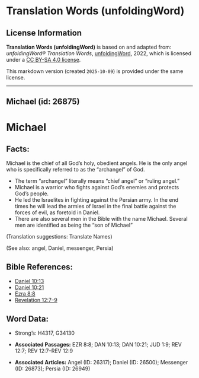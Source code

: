 # Translation Words (unfoldingWord)

## License Information

**Translation Words (unfoldingWord)** is based on and adapted from: _unfoldingWord® Translation Words_, [unfoldingWord](https://unfoldingword.org/utw), 2022, which is licensed under a [CC BY-SA 4.0 license](https://creativecommons.org/licenses/by-sa/4.0/legalcode.en).

This markdown version (created `2025-10-09`) is provided under the same license.



--------------------------------

## Michael (id: 26875)

Michael
=======

Facts:
------

Michael is the chief of all God’s holy, obedient angels. He is the only angel who is specifically referred to as the “archangel” of God.

* The term “archangel” literally means “chief angel” or “ruling angel.”
* Michael is a warrior who fights against God’s enemies and protects God’s people.
* He led the Israelites in fighting against the Persian army. In the end times he will lead the armies of Israel in the final battle against the forces of evil, as foretold in Daniel.
* There are also several men in the Bible with the name Michael. Several men are identified as being the “son of Michael”

(Translation suggestions: Translate Names)

(See also: angel, Daniel, messenger, Persia)

Bible References:
-----------------

* [Daniel 10:13](https://ref.ly/Dan10:13)
* [Daniel 10:21](https://ref.ly/Dan10:21)
* [Ezra 8:8](https://ref.ly/Ezra8:8)
* [Revelation 12:7–9](https://ref.ly/Rev12:7-Rev12:9)

Word Data:
----------

* Strong’s: H4317, G34130

* **Associated Passages:** EZR 8:8; DAN 10:13; DAN 10:21; JUD 1:9; REV 12:7; REV 12:7–REV 12:9
* **Associated Articles:** Angel (ID: 26317); Daniel (ID: 26500); Messenger (ID: 26873); Persia (ID: 26949)

